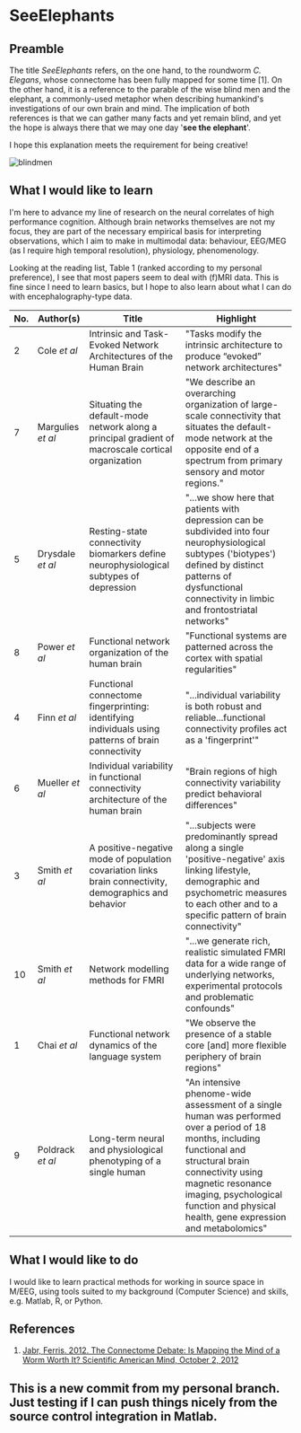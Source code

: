 <!-- ...a README.md file about what I would like to learn and do in this course hands on sessions...the markdown language has headers, bold, italic, links, a list, an image and a table. -->

# SeeElephants

## Preamble
The title _SeeElephants_ refers, on the one hand, to the roundworm _C. Elegans_, whose connectome has been fully mapped for some time [1]. On the other hand, it is a reference to the parable of the wise blind men and the elephant, a commonly-used metaphor when describing humankind's investigations of our own brain and mind. The implication of both references is that we can gather many facts and yet remain blind, and yet the hope is always there that we may one day '**see the elephant**'.

I hope this explanation meets the requirement for being creative!

![blindmen][blindslide]

## What I would like to learn

I'm here to advance my line of research on the neural correlates of high performance cognition. Although brain networks themselves are not my focus, they are part of the necessary empirical basis for interpreting observations, which I aim to make in multimodal data: behaviour, EEG/MEG (as I require high temporal resolution), physiology, phenomenology.

Looking at the reading list, Table 1 (ranked according to my personal preference), I see that most papers seem to deal with (f)MRI data. This is fine since I need to learn basics, but I hope to also learn about what I can do with encephalography-type data.

No. | Author(s) | Title | Highlight
--- | --------- | ----- | ---------
2  | Cole _et al_ | Intrinsic and Task-Evoked Network Architectures of the Human Brain | "Tasks modify the intrinsic architecture to produce “evoked” network architectures"
7  | Margulies _et al_ | Situating the default-mode network along a principal gradient of macroscale cortical organization | "We describe an overarching organization of large-scale connectivity that situates the default-mode network at the opposite end of a spectrum from primary sensory and motor regions."
5  | Drysdale _et al_ | Resting-state connectivity biomarkers define neurophysiological subtypes of depression | "...we show here that patients with depression can be subdivided into four neurophysiological subtypes ('biotypes') defined by distinct patterns of dysfunctional connectivity in limbic and frontostriatal networks"
8  | Power _et al_ | Functional network organization of the human brain | "Functional systems are patterned across the cortex with spatial regularities"
4  | Finn _et al_ | Functional connectome fingerprinting: identifying individuals using patterns of brain connectivity | "...individual variability is both robust and reliable...functional connectivity profiles act as a 'fingerprint'"
6  | Mueller _et al_ | Individual variability in functional connectivity architecture of the human brain | "Brain regions of high connectivity variability predict behavioral differences"
3  | Smith _et al_ | A positive-negative mode of population covariation links brain connectivity, demographics and behavior | "...subjects were predominantly spread along a single 'positive-negative' axis linking lifestyle, demographic and psychometric measures to each other and to a specific pattern of brain connectivity"
10 | Smith _et al_ | Network modelling methods for FMRI | "...we generate rich, realistic simulated FMRI data for a wide range of underlying networks, experimental protocols and problematic confounds"
1  | Chai _et al_ | Functional network dynamics of the language system | "We observe the presence of a stable core [and] more flexible periphery of brain regions"
9  | Poldrack _et al_ | Long-term neural and physiological phenotyping of a single human | "An intensive phenome-wide assessment of a single human was performed over a period of 18 months, including functional and structural brain connectivity using magnetic resonance imaging, psychological function and physical health, gene expression and metabolomics"

## What I would like to do

I would like to learn practical methods for working in source space in M/EEG, using tools suited to my background (Computer Science) and skills, e.g. Matlab, R, or Python.

##  References

1. [Jabr, Ferris. 2012. The Connectome Debate: Is Mapping the Mind of a Worm Worth It? Scientific American Mind, October 2, 2012](https://www.scientificamerican.com/article/c-elegans-connectome/#)

[blindslide]: http://slideplayer.com/6998251/24/images/2/Brain+Myth+is+Like+Blind+Men+and+an+Elephant.jpg "Blind Men and an elephant"

## This is a new commit from my personal branch. Just testing if I can push things nicely from the source control integration in Matlab. 
